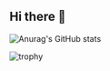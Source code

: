 ## Hi there 👋

![Anurag's GitHub stats](https://github-readme-stats.vercel.app/api?username=xuan8ai)

![trophy](https://github-profile-trophy.vercel.app/?username=xuan8ai)


<!--
**xuan8ai/xuan8ai** is a ✨ _special_ ✨ repository because its `README.md` (this file) appears on your GitHub profile.

Here are some ideas to get you started:

- 🔭 I’m currently working on ...
- 🌱 I’m currently learning ...
- 👯 I’m looking to collaborate on ...
- 🤔 I’m looking for help with ...
- 💬 Ask me about ...
- 📫 How to reach me: ...
- 😄 Pronouns: ...
- ⚡ Fun fact: ...
-->
